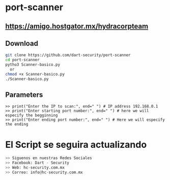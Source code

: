 # port-scanner

## https://amigo.hostgator.mx/hydracorpteam

## Download
```bash
git clone https://github.com/dart-security/port-scanner
cd port-scanner
pytho3 Scanner-basico.py
  or
chmod +x Scanner-basico.py
./Scanner-basico.py
```
## Parameters
```pyhon
>> print("Enter the IP to scan:", end=" ") # IP address 192.168.0.1
>> print("Enter starting port number:", end=" ") # here we will especify the begginning
>> print("Enter ending port number:", end=" ") # Here we will especify the ending 

```
# El Script se seguira actualizando
```python
>> Siguenos en nuestras Redes Sociales
>> Facebook: Dart - Security
>> Web: hc-security.com.mx
>> Correo: info@hc-security.com.mx
```
